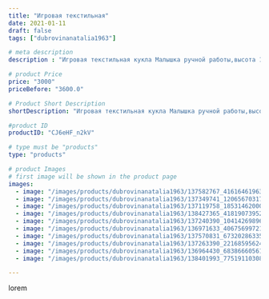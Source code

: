 ```yaml
---
title: "Игровая текстильная"
date: 2021-01-11
draft: false
tags: ["dubrovinanatalia1963"]

# meta description
description : "Игровая текстильная кукла Малышка ручной работы,высота 18 см."

# product Price
price: "3000"
priceBefore: "3600.0"

# Product Short Description
shortDescription: "Игровая текстильная кукла Малышка ручной работы,высота 18 см."

#product ID
productID: "CJ6eHF_n2kV"

# type must be "products"
type: "products"

# product Images
# first image will be shown in the product page
images:
  - image: "/images/products/dubrovinanatalia1963/137582767_416164619637496_9123889168012873418_n.jpg"
  - image: "/images/products/dubrovinanatalia1963/137349741_120656703174060_600000608547564460_n.jpg"
  - image: "/images/products/dubrovinanatalia1963/137119758_185314620007575_3128259469193714877_n.jpg"
  - image: "/images/products/dubrovinanatalia1963/138427365_418190739523132_1071611432694073070_n.jpg"
  - image: "/images/products/dubrovinanatalia1963/137240390_1041426989669961_9071873423014984347_n.jpg"
  - image: "/images/products/dubrovinanatalia1963/136971633_406756997218582_1913939255682589494_n.jpg"
  - image: "/images/products/dubrovinanatalia1963/137570831_673202863358123_6516095216520198212_n.jpg"
  - image: "/images/products/dubrovinanatalia1963/137263390_221685956242418_3065489865123456223_n.jpg"
  - image: "/images/products/dubrovinanatalia1963/136964430_683866605611584_8286696852892561163_n.jpg"
  - image: "/images/products/dubrovinanatalia1963/138401993_775191103086945_7253349398516285901_n.jpg"

---
```

lorem
